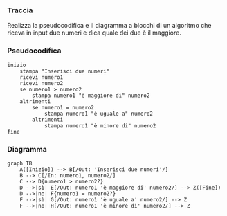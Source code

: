 ### Traccia
Realizza la pseudocodifica e il diagramma a blocchi di un algoritmo che riceva in input due numeri e dica quale dei due è il maggiore.

### Pseudocodifica
```
inizio
    stampa "Inserisci due numeri"
    ricevi numero1
    ricevi numero2
    se numero1 > numero2
        stampa numero1 "è maggiore di" numero2
    altrimenti
        se numero1 = numero2
            stampa numero1 "è uguale a" numero2
        altrimenti
            stampa numero1 "è minore di" numero2
fine
```

### Diagramma

```mermaid
graph TB
    A([Inizio]) --> B[/Out: 'Inserisci due numeri'/]
    B --> C[/In: numero1, numero2/]
    C --> D{numero1 > numero2?}
    D -->|sì| E[/Out: numero1 'è maggiore di' numero2/] --> Z([Fine])
    D -->|no| F{numero1 = numero2?}
    F -->|sì| G[/Out: numero1 'è uguale a' numero2/] --> Z
    F -->|no| H[/Out: numero1 'è minore di' numero2/] --> Z
```